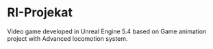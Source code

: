 # RI-Projekat
Video game developed in Unreal Engine 5.4 based on Game animation project with Advanced locomotion system.
